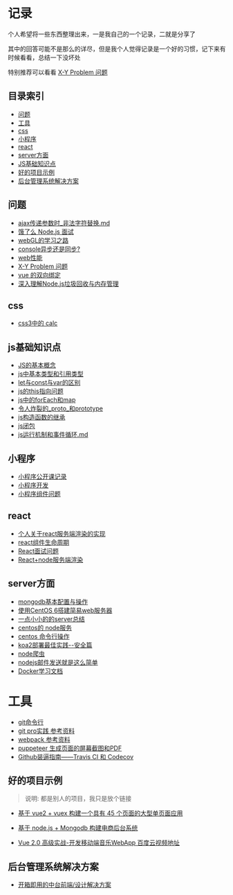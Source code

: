 # 记录

  个人希望将一些东西整理出来，一是我自己的一个记录，二就是分享了

  其中的回答可能不是那么的详尽，但是我个人觉得记录是一个好的习惯，记下来有时候看看，总结一下没坏处

  特别推荐可以看看 [X-Y Problem 问题](https://coolshell.cn/articles/10804.html)

## 目录索引

- [问题](#问题)
- [工具](#工具)
- [css](#css)
- [小程序](#小程序)
- [react](#react)
- [server方面](#server方面)
- [JS基础知识点](#js基础知识点)
- [好的项目示例](#好的项目示例)
- [后台管理系统解决方案](#后台管理系统解决方案)


## 问题
* [ajax传递参数时_非法字符替换.md](./js/ajax传递参数时_非法字符替换.md)
* [饿了么 Node.js 面试](https://github.com/ElemeFE/node-interview/tree/master/sections/zh-cn)
* [webGL的学习之路](https://blog.csdn.net/column/details/webgl.html?&page=2)
* [console异步还是同步?](https://blog.csdn.net/tingyugetc11/article/details/77569010)
* [web性能](https://github.com/laoqiren/web-performance)
* [X-Y Problem 问题](https://coolshell.cn/articles/10804.html)
* [vue 的双向绑定](https://www.cnblogs.com/kidney/p/6052935.html?utm_source=gold_browser_extension)
* [深入理解Node.js垃圾回收与内存管理](https://zhuanlan.zhihu.com/p/40733281)

## css
* [css3中的 calc](https://blog.csdn.net/xianyu410725/article/details/53464834)

## js基础知识点
* [JS的基本概念](./js/真正弄懂JS.md)
* [js中基本类型和引用类型](./js/js中基本类型和引用类型.md)
* [let与const与var的区别](./js/let与const与var.md)
* [js的this指向问题](./js/js中this的指向问题.md)
* [js中的forEach和map](./js/js中for和map和forEach.md)
* [令人炸裂的_proto_和prototype](./js/令人炸裂的_proto_和prototype.md)
* [js构造函数的继承](./js/js构造函数的继承.md)
* [js闭包](./js/闭包.md)
* [js运行机制和事件循环.md](./js/js运行机制和事件循环.md)

## 小程序
* [小程序公开课记录](./other/小程序公开课记录.md)
* [小程序开发](./other/小程序开发.md)
* [小程序组件问题](./other/小程序组件问题.md)

## react 
* [个人关于react服务端渲染的实现](https://github.com/HerryLo/react-nodeRender)
* [react组件生命周期](./frame/react生命周期.md)
* [React面试问题](./frame/React问题.md)
* [React+node服务端渲染](https://segmentfault.com/a/1190000003735257)

## server方面
* [mongodb基本配置与操作](./server/mongodb基本配置与操作.md)
* [使用CentOS 6搭建简易web服务器](./server/使用centos6搭建简易web服务.md)
* [一点小小的的server总结](https://github.com/HerryLo/Knowledge/tree/master/server)
* [centos的 node服务](./server/centos配置node服务.md)
* [centos 命令行操作](./server/CentOS6命令行.md)
* [koa2部署最佳实践--安全篇](https://cnodejs.org/topic/5a41c3829807389a1809f6e0)
* [node爬虫](https://github.com/HerryLo/JavascriptCode/tree/master/node_reptile)
* [nodejs邮件发送就是这么简单](https://cnodejs.org/topic/572021b2fa48138c41110e4f)
* [Docker学习文档](https://github.com/yeasy/docker_practice)

# 工具
* [git命令行](./other/git.md)
* [git pro实践 参考资料](http://iissnan.com/progit/)
* [webpack 参考资料](https://doc.webpack-china.org/concepts/)
* [puppeteer 生成页面的屏幕截图和PDF](https://pptr.dev/)
* [Github装逼指南——Travis CI 和 Codecov](https://segmentfault.com/a/1190000004415437)

## 好的项目示例
> 说明: 都是别人的项目，我只是放个链接

* [基于 vue2 + vuex 构建一个具有 45 个页面的大型单页面应用][30]
* [基于 node.js + Mongodb 构建电商后台系统][31]
* [Vue 2.0 高级实战-开发移动端音乐WebApp 百度云视频地址][32]

  [30]: https://github.com/bailicangdu/vue2-elm
  [31]: https://github.com/bailicangdu/node-elm
  [32]: https://pan.baidu.com/s/1geQIWHt?qq-pf-to=pcqq.group&errno=0&errmsg=Auth%20Login%20Sucess&&bduss=&ssnerror=0#list/path=%2FVue%202.0%20%E9%AB%98%E7%BA%A7%E5%AE%9E%E6%88%98-%E5%BC%80%E5%8F%91%E7%A7%BB%E5%8A%A8%E7%AB%AF%E9%9F%B3%E4%B9%90WebApp

## 后台管理系统解决方案
* [开箱即用的中台前端/设计解决方案](https://pro.ant.design/)
